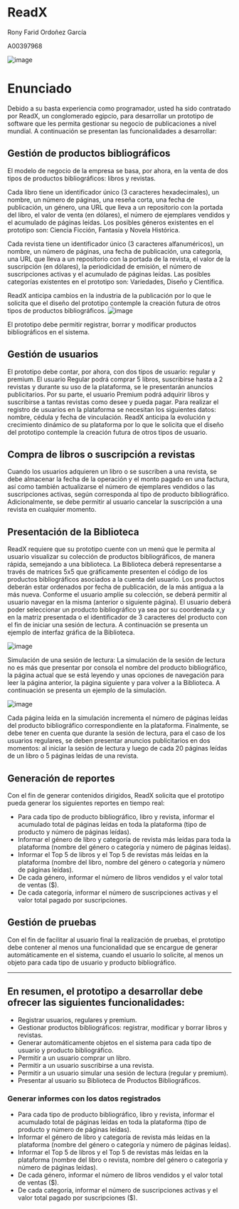 # ReadX
 Rony Farid Ordoñez García
 
 A00397968

![image](https://user-images.githubusercontent.com/115596440/236879905-b5e02478-1267-40fa-986f-bcf790452e3d.png)

# Enunciado


Debido a su basta experiencia como programador, usted ha sido contratado por ReadX, un conglomerado egipcio, para desarrollar un prototipo de software que les permita gestionar su negocio de publicaciones a nivel mundial. A continuación se presentan las funcionalidades a desarrollar:

## Gestión de productos bibliográficos
El modelo de negocio de la empresa se basa, por ahora, en la venta de dos tipos de productos bibliográficos: libros y revistas. 

Cada libro tiene un identificador único (3 caracteres hexadecimales), un nombre, un número de páginas, una reseña corta, una fecha de publicación, un género, una URL que lleva a un repositorio con la portada del libro, el valor de venta (en dólares), el número de ejemplares vendidos y el acumulado de páginas leídas. Los posibles géneros existentes en el prototipo son: Ciencia Ficción, Fantasía y Novela Histórica. 

Cada revista tiene un identificador único (3 caracteres alfanuméricos), un nombre, un número de páginas, una fecha de publicación, una categoría, una URL que lleva a un repositorio con la portada de la revista, el valor de la suscripción (en dólares), la periodicidad de emisión, el número de suscripciones activas y el acumulado de páginas leídas. Las posibles categorías existentes en el prototipo son: Variedades, Diseño y Científica. 

ReadX anticipa cambios en la industria de la publicación por lo que le solicita que el diseño del prototipo contemple la creación futura de otros tipos de productos bibliográficos.
![image](https://user-images.githubusercontent.com/115596440/236877995-5f5e4a0f-f0e3-40a5-a650-6c185eea96a7.png)

El prototipo debe permitir registrar, borrar y modificar productos bibliográficos en el sistema.

## Gestión de usuarios
El prototipo debe contar, por ahora, con dos tipos de usuario: regular y premium. El usuario Regular podrá comprar 5 libros, suscribirse hasta a 2 revistas y durante su uso de la plataforma, se le presentarán anuncios publicitarios. Por su parte, el usuario Premium podrá adquirir libros y suscribirse a tantas revistas como desee y pueda pagar. Para realizar el registro de usuarios en la plataforma se necesitan los siguientes datos: nombre, cédula y fecha de vinculación. ReadX anticipa la evolución y crecimiento dinámico de su plataforma por lo que le solicita que el diseño del prototipo contemple la creación futura de otros tipos de usuario.

## Compra de libros o suscripción a revistas
Cuando los usuarios adquieren un libro o se suscriben a una revista, se debe almacenar la fecha de la operación y el monto pagado en una factura, así como también actualizarse el número de ejemplares vendidos o las suscripciones activas, según corresponda al tipo de producto bibliográfico. Adicionalmente, se debe permitir al usuario cancelar la suscripción a una revista en cualquier momento.

## Presentación de la Biblioteca
ReadX requiere que su prototipo cuente con un menú que le permita al usuario visualizar su colección de productos bibliográficos, de manera rápida, semejando a una biblioteca. La Biblioteca deberá representarse a través de matrices 5x5 que gráficamente presenten el código de los productos bibliográficos asociados a la cuenta del usuario. Los productos deberán estar ordenados por fecha de publicación, de la más antigua a la más nueva. Conforme el usuario amplíe su colección, se deberá permitir al usuario navegar en la misma (anterior o siguiente página). El usuario deberá poder seleccionar un producto bibliográfico ya sea por su coordenada x,y en la matriz presentada o el identificador de 3 caracteres del producto con el fin de iniciar una sesión de lectura. A continuación se presenta un ejemplo de interfaz gráfica de la Biblioteca.

![image](https://user-images.githubusercontent.com/115596440/236879611-fd074593-106c-4450-b125-196be94302b7.png)

Simulación de una sesión de lectura: La simulación de la sesión de lectura no es más que presentar por consola el nombre del producto bibliográfico, la página actual que se está leyendo y unas opciones de navegación para leer la página anterior, la página siguiente y para volver a la Biblioteca. A continuación se presenta un ejemplo de la simulación.

![image](https://user-images.githubusercontent.com/115596440/236879713-4111e7a2-b024-4606-8f3d-282119ecd675.png)

Cada página leída en la simulación incrementa el número de páginas leídas del producto bibliográfico correspondiente en la plataforma. Finalmente, se debe tener en cuenta que durante la sesión de lectura, para el caso de los usuarios regulares, se deben presentar anuncios publicitarios en dos momentos: al iniciar la sesión de lectura y luego de cada 20 páginas leídas de un libro o 5 páginas leídas de una revista. 

## Generación de reportes
Con el fin de generar contenidos dirigidos, ReadX solicita que el prototipo pueda generar los siguientes reportes en tiempo real: 

- Para cada tipo de producto bibliográfico, libro y revista, informar el acumulado total de páginas leídas en toda la plataforma (tipo de producto y número de páginas leídas).
- Informar el género de libro y categoría de revista más leídas para toda la plataforma (nombre del género o categoría y número de páginas leídas).
- Informar el Top 5 de libros y el Top 5 de revistas más leídas en la plataforma (nombre del libro, nombre del género o categoría y número de páginas leídas).
- De cada género, informar el número de libros vendidos y el valor total de ventas ($). 
- De cada categoría, informar el número de suscripciones activas y el valor total pagado por suscripciones.

## Gestión de pruebas
Con el fin de facilitar al usuario final la realización de pruebas, el prototipo debe contener al menos una funcionalidad que se encargue de generar automáticamente en el sistema, cuando el usuario lo solicite, al menos un objeto para cada tipo de usuario y producto bibliográfico.

---

## En resumen, el prototipo a desarrollar debe ofrecer las siguientes funcionalidades: 
- Registrar usuarios, regulares y premium.
- Gestionar productos bibliográficos: registrar, modificar y borrar libros y revistas.
- Generar automáticamente objetos en el sistema para cada tipo de usuario y producto bibliográfico.
- Permitir a un usuario comprar un libro.
- Permitir a un usuario suscribirse a una revista.
- Permitir a un usuario simular una sesión de lectura (regular y premium).
- Presentar al usuario su Biblioteca de Productos Bibliográficos.

### Generar informes con los datos registrados
- Para cada tipo de producto bibliográfico, libro y revista, informar el acumulado total de páginas leídas en toda la plataforma (tipo de producto y número de páginas leídas).
- Informar el género de libro y categoría de revista más leídas en la plataforma (nombre del género o categoría y número de páginas leídas).
- Informar el Top 5 de libros y el Top 5 de revistas más leídas en la plataforma (nombre del libro o revista, nombre del género o categoría y número de páginas leídas).
- De cada género, informar el número de libros vendidos y el valor total de ventas ($). 
- De cada categoría, informar el número de suscripciones activas y el valor total pagado por suscripciones ($).
